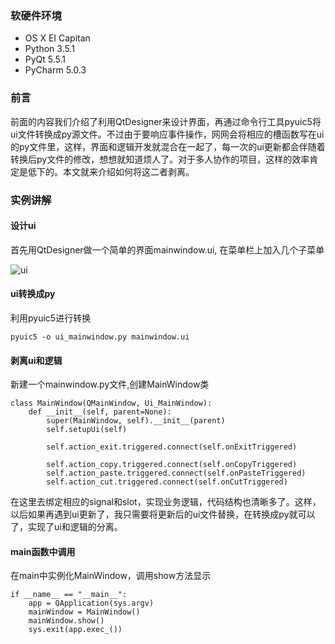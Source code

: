 ### 软硬件环境
* OS X EI Capitan
* Python 3.5.1
* PyQt 5.5.1
* PyCharm 5.0.3

### 前言
前面的内容我们介绍了利用QtDesigner来设计界面，再通过命令行工具pyuic5将ui文件转换成py源文件。不过由于要响应事件操作，网网会将相应的槽函数写在ui的py文件里，这样，界面和逻辑开发就混合在一起了，每一次的ui更新都会伴随着转换后py文件的修改，想想就知道烦人了。对于多人协作的项目，这样的效率肯定是低下的。本文就来介绍如何将这二者剥离。

### 实例讲解

#### 设计ui
首先用QtDesigner做一个简单的界面mainwindow.ui, 在菜单栏上加入几个子菜单

![][image-1]

#### ui转换成py
利用pyuic5进行转换

	pyuic5 -o ui_mainwindow.py mainwindow.ui

#### 剥离ui和逻辑
新建一个mainwindow.py文件,创建MainWindow类

	class MainWindow(QMainWindow, Ui_MainWindow):
	    def __init__(self, parent=None):
	        super(MainWindow, self).__init__(parent)
	        self.setupUi(self)

	        self.action_exit.triggered.connect(self.onExitTriggered)

	        self.action_copy.triggered.connect(self.onCopyTriggered)
	        self.action_paste.triggered.connect(self.onPasteTriggered)
	        self.action_cut.triggered.connect(self.onCutTriggered)

在这里去绑定相应的signal和slot，实现业务逻辑，代码结构也清晰多了。这样，以后如果再遇到ui更新了，我只需要将更新后的ui文件替换，在转换成py就可以了，实现了ui和逻辑的分离。

#### main函数中调用
在main中实例化MainWindow，调用show方法显示

	if __name__ == "__main__":
	    app = QApplication(sys.argv)
	    mainWindow = MainWindow()
	    mainWindow.show()
	    sys.exit(app.exec_())

[image-1]:	https://raw.githubusercontent.com/djstava/PostsCollection/master/images/mac/PyQt5/divide_ui_src_01.png "ui"
